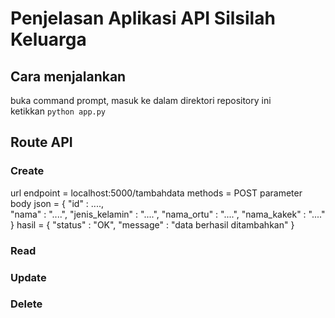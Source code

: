 # Penjelasan Aplikasi API Silsilah Keluarga

## Cara menjalankan
buka command prompt, masuk ke dalam direktori repository ini<br>
ketikkan `python app.py`

## Route API
### Create
url endpoint = localhost:5000/tambahdata
methods = POST
parameter body json = 
{
    "id" : ....,<br>
    "nama" : "....",
    "jenis_kelamin" : "....",
    "nama_ortu" : "....",
    "nama_kakek" : "...."
}
hasil =
{
    "status" : "OK",
    "message" : "data berhasil ditambahkan"
}

### Read
### Update
### Delete
